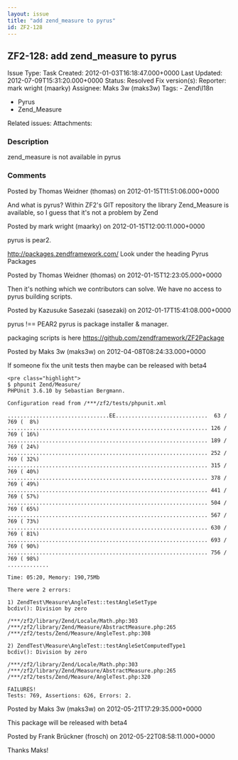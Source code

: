 ```yaml
---
layout: issue
title: "add zend_measure to pyrus"
id: ZF2-128
---
```


ZF2-128: add zend\_measure to pyrus
-----------------------------------

 Issue Type: Task Created: 2012-01-03T16:18:47.000+0000 Last Updated: 2012-07-09T15:31:20.000+0000 Status: Resolved Fix version(s): 
 Reporter:  mark wright (maarky)  Assignee:  Maks 3w (maks3w)  Tags: - Zend\\I18n
- Pyrus
- Zend\_Measure
 
 Related issues: 
 Attachments: 
### Description

zend\_measure is not available in pyrus

 

 

### Comments

Posted by Thomas Weidner (thomas) on 2012-01-15T11:51:06.000+0000

And what is pyrus? Within ZF2's GIT repository the library Zend\_Measure is available, so I guess that it's not a problem by Zend

 

 

Posted by mark wright (maarky) on 2012-01-15T12:00:11.000+0000

pyrus is pear2.

<http://packages.zendframework.com/> Look under the heading Pyrus Packages

 

 

Posted by Thomas Weidner (thomas) on 2012-01-15T12:23:05.000+0000

Then it's nothing which we contributors can solve. We have no access to pyrus building scripts.

 

 

Posted by Kazusuke Sasezaki (sasezaki) on 2012-01-17T15:41:08.000+0000

pyrus !== PEAR2 pyrus is package installer & manager.

packaging scripts is here <https://github.com/zendframework/ZF2Package>

 

 

Posted by Maks 3w (maks3w) on 2012-04-08T08:24:33.000+0000

If someone fix the unit tests then maybe can be released with beta4

 
    <pre class="highlight">
    $ phpunit Zend/Measure/
    PHPUnit 3.6.10 by Sebastian Bergmann.
    
    Configuration read from /***/zf2/tests/phpunit.xml
    
    ................................EE.............................  63 / 769 (  8%)
    ............................................................... 126 / 769 ( 16%)
    ............................................................... 189 / 769 ( 24%)
    ............................................................... 252 / 769 ( 32%)
    ............................................................... 315 / 769 ( 40%)
    ............................................................... 378 / 769 ( 49%)
    ............................................................... 441 / 769 ( 57%)
    ............................................................... 504 / 769 ( 65%)
    ............................................................... 567 / 769 ( 73%)
    ............................................................... 630 / 769 ( 81%)
    ............................................................... 693 / 769 ( 90%)
    ............................................................... 756 / 769 ( 98%)
    .............
    
    Time: 05:20, Memory: 190,75Mb
    
    There were 2 errors:
    
    1) ZendTest\Measure\AngleTest::testAngleSetType
    bcdiv(): Division by zero
    
    /***/zf2/library/Zend/Locale/Math.php:303
    /***/zf2/library/Zend/Measure/AbstractMeasure.php:265
    /***/zf2/tests/Zend/Measure/AngleTest.php:308
    
    2) ZendTest\Measure\AngleTest::testAngleSetComputedType1
    bcdiv(): Division by zero
    
    /***/zf2/library/Zend/Locale/Math.php:303
    /***/zf2/library/Zend/Measure/AbstractMeasure.php:265
    /***/zf2/tests/Zend/Measure/AngleTest.php:320
    
    FAILURES!
    Tests: 769, Assertions: 626, Errors: 2.


 

 

Posted by Maks 3w (maks3w) on 2012-05-21T17:29:35.000+0000

This package will be released with beta4

 

 

Posted by Frank Brückner (frosch) on 2012-05-22T08:58:11.000+0000

Thanks Maks!

 

 